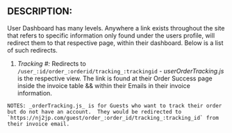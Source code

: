 ## DESCRIPTION:
User Dashboard has many levels.  Anywhere a link exists throughout the site that refers to specific information only found under the users profile, will redirect them to that respective page, within their dashboard.  Below is a list of such redirects.

  1. _Tracking #: <Number>_ Redirects to `/user_:id/order_:orderid/tracking_:trackingid`
    - _userOrderTracking.js_ is the respective view.  The link is found at their Order Success page inside the invoice table && within their Emails in their invoice information.

    NOTES: _orderTracking.js_ is for Guests who want to track their order but do not have an account.  They would be redirected to `https://nj2jp.com/guest/order_:order_id/tracking_:tracking_id` from their invoice email.
